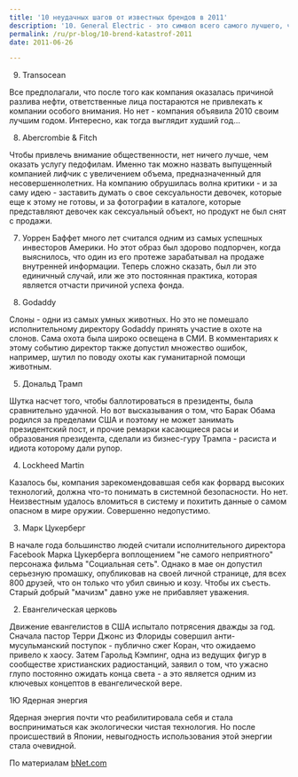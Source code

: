 ```yaml
---
title: '10 неудачных шагов от известных брендов в 2011'
description: '10. General Electric - это символ всего самого лучшего, что есть в бизнесе США. Однако в марте 2011 репутация компании серьезно пострадала - стало известно, что компания не платила налогов в казну США, несмотря на доходы от продаж размером в 5 миллиардов долларов. Многие сделали справедливый вывод о том, что GE - просто эгоистичная компания которая не хочет поддержать родную страну.'
permalink: /ru/pr-blog/10-brend-katastrof-2011
date: 2011-06-26

---
```


9. Transocean

Все предполагали, что после того как компания оказалась причиной разлива нефти, ответственные лица постараются не привлекать к компании особого внимания. Но нет - компания  объявила 2010 своим лучшим годом. Интересно, как тогда выглядит худший год...

8. Abercrombie & Fitch

Чтобы привлечь внимание общественности, нет ничего лучше, чем оказать услугу педофилам. Именно так можно назвать выпущенный компанией лифчик с увеличением объема, предназначенный для несовершеннолетних. На компанию обрушилась волна критики - и за саму идею  - заставить думать о свое сексуальности девочек, которые еще к этому не готовы, и за фотографии в каталоге, которые представляют девочек как сексуальный объект, но продукт не был снят с продажи.

7. Уоррен Баффет много лет считался одним из самых успешных инвесторов Америки. Но этот образ был здорово подпорчен, когда выяснилось, что один из его протеже зарабатывал на продаже внутренней информации. Теперь сложно сказать, был ли это единичный случай, или же это постоянная практика, которая является отчасти причиной успеха фонда.

6. Godaddy

Слоны - одни из самых умных животных. Но это не помешало исполнительному директору Godaddy принять участие в охоте на слонов. Сама охота была широко освещена в СМИ. В комментариях к этому событию директор также допустил множество ошибок, например, шутил по поводу охоты как гуманитарной помощи животным.

5. Дональд Трамп

Шутка насчет того, чтобы баллотироваться в президенты, была сравнительно удачной. Но вот высказывания о том, что Барак Обама родился за пределами США и поэтому не может занимать президентский пост, и прочие ремарки касающиеся расы и образования президента, сделали из бизнес-гуру Трампа - расиста и идиота которому дали рупор.

4. Lockheed Martin

Казалось бы, компания зарекомендовавшая себя как форвард высоких технологий, должна что-то понимать в системной безопасности. Но нет. Неизвестным удалось вломиться в систему и похитить данные о самом опасном в мире оружии. Совершенно недопустимо.

3. Марк Цукерберг

В начале года большинство людей считали исполнительного директора Facebook Марка Цукерберга воплощением "не самого неприятного" персонажа фильма "Социальная сеть". Однако в мае он допустил серьезную промашку, опубликовав на своей личной странице, для всех 800 друзей, что он только что убил свинью и козу. Чтобы их съесть. Старый добрый "мачизм" давно уже не прибавляет уважения.

2. Евангелическая церковь

Движение евангелистов в США испытало потрясения дважды за год. Сначала пастор Терри Джонс из Флориды совершил анти-мусульманский поступок - публично сжег Коран, что ожидаемо привело к хаосу. Затем Гарольд Кэмпинг, одна из ведущих фигур в  сообществе христианских радиостанций, заявил о том, что ужасно глупо постоянно ожидать конца света - а это является одним из ключевых концептов в евангелической вере.

1Ю Ядерная энергия

Ядерная энергия почти что реабилитировала себя и стала восприниматься как экологически чистая технология. Но после происшествий в Японии, невыгодность использования этой энергии стала очевидной.

По материалам <a href="http://www.bnet.com/blog/salesmachine/top-10-brand-disasters-of-2011-so-far/14921?pg=11">bNet.com</a>

